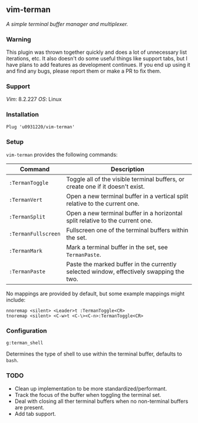 ## vim-terman

_A simple terminal buffer manager and multiplexer._

### Warning

This plugin was thrown together quickly and does a lot of unnecessary list iterations, etc.
It also doesn't do some useful things like support tabs, but I have plans to add features as development continues.
If you end up using it and find any bugs, please report them or make a PR to fix them.

### Support

_Vim_: 8.2.227
_OS_: Linux

### Installation

```
Plug 'u0931220/vim-terman'
```

### Setup

`vim-terman` provides the following commands:

| **Command** | **Description** |
|---|---|
| `:TermanToggle` | Toggle all of the visible terminal buffers, or create one if it doesn't exist. |
| `:TermanVert` | Open a new terminal buffer in a vertical split relative to the current one. |
| `:TermanSplit` | Open a new terminal buffer in a horizontal split relative to the current one. |
| `:TermanFullscreen` | Fullscreen one of the terminal buffers within the set. |
| `:TermanMark` | Mark a terminal buffer in the set, see `TermanPaste`. |
| `:TermanPaste` | Paste the marked buffer in the currently selected window, effectively swapping the two. |

No mappings are provided by default, but some example mappings might include:

```
nnoremap <silent> <Leader>t :TermanToggle<CR>
tnoremap <silent> <C-w>t <C-\><C-n>:TermanToggle<CR>
```

### Configuration

```
g:terman_shell
```

Determines the type of shell to use within the terminal buffer, defaults to `bash`.

### TODO

- Clean up implementation to be more standardized/performant.
- Track the focus of the buffer when toggling the terminal set.
- Deal with closing all ther terminal buffers when no non-terminal buffers are present.
- Add tab support.
